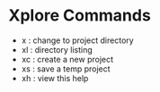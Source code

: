 # Xplore Commands

- x  : change to project directory
- xl : directory listing
- xc : create a new project
- xs : save a temp project
- xh : view this help

